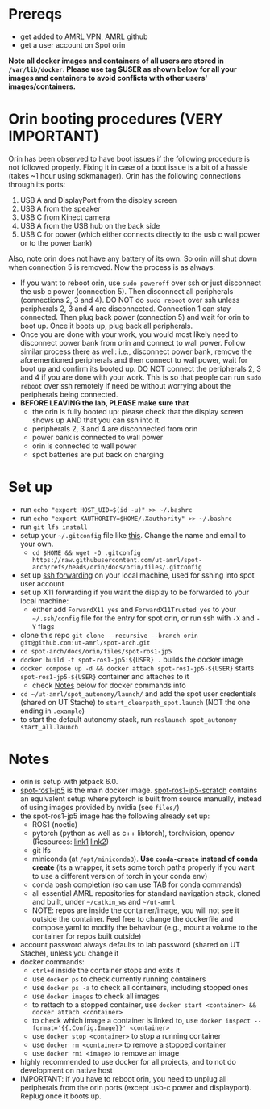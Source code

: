 # Prereqs
- get added to AMRL VPN, AMRL github
- get a user account on Spot orin

**Note all docker images and containers of all users are stored in `/var/lib/docker`. Please use tag $USER as shown below for all your images and containers to avoid conflicts with other users' images/containers.**

# Orin booting procedures (VERY IMPORTANT)
Orin has been observed to have boot issues if the following procedure is not followed properly. Fixing it in case of a boot issue is a bit of a hassle (takes ~1 hour using sdkmanager). Orin has the following connections through its ports:
1. USB A and DisplayPort from the display screen
2. USB A from the speaker
3. USB C from Kinect camera
4. USB A from the USB hub on the back side
5. USB C for power (which either connects directly to the usb c wall power or to the power bank)

Also, note orin does not have any battery of its own. So orin will shut down when connection 5 is removed.
Now the process is as always:
* If you want to reboot orin, use `sudo poweroff` over ssh or just disconnect the usb c power (connection 5). Then disconnect all peripherals (connections 2, 3 and 4). DO NOT do `sudo reboot` over ssh unless peripherals 2, 3 and 4 are disconnected. Connection 1 can stay connected. Then plug back power (connection 5) and wait for orin to boot up. Once it boots up, plug back all peripherals.
* Once you are done with your work, you would most likely need to disconnect power bank from orin and connect to wall power. Follow similar process there as well: i.e., disconnect power bank, remove the aforementioned peripherals and then connect to wall power, wait for boot up and confirm its booted up. DO NOT connect the peripherals 2, 3 and 4 if you are done with your work. This is so that people can run `sudo reboot` over ssh remotely if need be without worrying about the peripherals being connected.
* **BEFORE LEAVING the lab, PLEASE make sure that**
    - the orin is fully booted up: please check that the display screen shows up AND that you can ssh into it.
    - peripherals 2, 3 and 4 are disconnected from orin
    - power bank is connected to wall power
    - orin is connected to wall power
    - spot batteries are put back on charging

# Set up
- run `echo "export HOST_UID=$(id -u)" >> ~/.bashrc`
- run `echo "export XAUTHORITY=$HOME/.Xauthority" >> ~/.bashrc`
- run `git lfs install`
- setup your `~/.gitconfig` file like [this](files/.gitconfig). Change the name and email to your own.
    * `cd $HOME && wget -O .gitconfig https://raw.githubusercontent.com/ut-amrl/spot-arch/refs/heads/orin/docs/orin/files/.gitconfig`
- set up [ssh forwarding](https://docs.github.com/en/authentication/connecting-to-github-with-ssh/using-ssh-agent-forwarding) on your local machine, used for sshing into spot user account
- set up X11 forwarding if you want the display to be forwarded to your local machine:
    * either add `ForwardX11 yes` and `ForwardX11Trusted yes` to your `~/.ssh/config` file for the entry for spot orin, or run ssh with `-X` and `-Y` flags
- clone this repo `git clone --recursive --branch orin git@github.com:ut-amrl/spot-arch.git`
- `cd spot-arch/docs/orin/files/spot-ros1-jp5`
- `docker build -t spot-ros1-jp5:${USER} .` builds the docker image
- `docker compose up -d && docker attach spot-ros1-jp5-${USER}` starts `spot-ros1-jp5-${USER}` container and attaches to it
    * check [Notes](https://github.com/ut-amrl/spot-arch/blob/orin/docs/orin/userguide.md#notes) below for docker commands info
- `cd ~/ut-amrl/spot_autonomy/launch/` and add the spot user credentials (shared on UT Stache) to `start_clearpath_spot.launch` (NOT the one ending in `.example`)
- to start the default autonomy stack, run `roslaunch spot_autonomy start_all.launch`

# Notes
- orin is setup with jetpack 6.0.
- [spot-ros1-jp5](files/spot-ros1-jp5/) is the main docker image. [spot-ros1-jp5-scratch](files/spot-ros1-jp5-scratch/) contains an equivalent setup where pytorch is built from source manually, instead of using images provided by nvidia (see `files/`)
- the spot-ros1-jp5 image has the following already set up:
    * ROS1 (noetic)
    * pytorch (python as well as c++ libtorch), torchvision, opencv (Resources: [link1](https://forums.developer.nvidia.com/t/pytorch-for-jetson/72048) [link2](https://docs.nvidia.com/deeplearning/frameworks/install-pytorch-jetson-platform/index.html))
    * git lfs
    * miniconda (at `/opt/miniconda3`). **Use `conda-create` instead of conda create** (its a wrapper, it sets some torch paths properly if you want to use a different version of torch in your conda env)
    * conda bash completion (so can use TAB for conda commands)
    * all essential AMRL repositories for standard navigation stack, cloned and built, under `~/catkin_ws` and `~/ut-amrl`
    * NOTE: repos are inside the container/image, you will not see it outside the container. Feel free to change the dockerfile and compose.yaml to modify the behaviour (e.g., mount a volume to the container for repos built outside)
- account password always defaults to lab password (shared on UT Stache), unless you change it
- docker commands:
    * `ctrl+d` inside the container stops and exits it
    * use `docker ps` to check currently running containers
    * use `docker ps -a` to check all containers, including stopped ones
    * use `docker images` to check all images
    * to rettach to a stopped container, use `docker start <container> && docker attach <container>`
    * to check which image a container is linked to, use `docker inspect --format='{{.Config.Image}}' <container>`
    * use `docker stop <container>` to stop a running container
    * use `docker rm <container>` to remove a stopped container
    * use `docker rmi <image>` to remove an image
- highly recommended to use docker for all projects, and to not do development on native host
- IMPORTANT: if you have to reboot orin, you need to unplug all peripherals from the orin ports (except usb-c power and displayport). Replug once it boots up.